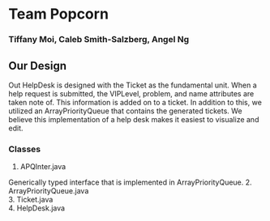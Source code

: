 # Team Popcorn
### Tiffany Moi, Caleb Smith-Salzberg, Angel Ng
## Our Design
Out HelpDesk is designed with the Ticket as the fundamental unit. When a help request is submitted, the VIPLevel, problem, and name attributes are taken note of. This information is added on to a ticket. In addition to this, we utilized an ArrayPriorityQueue that contains the generated tickets. We believe this implementation of a help desk makes it easiest to visualize and edit.
### Classes
1. APQInter.java

Generically typed interface that is implemented in ArrayPriorityQueue.
2. ArrayPriorityQueue.java	
3. Ticket.java	
4. HelpDesk.java	

